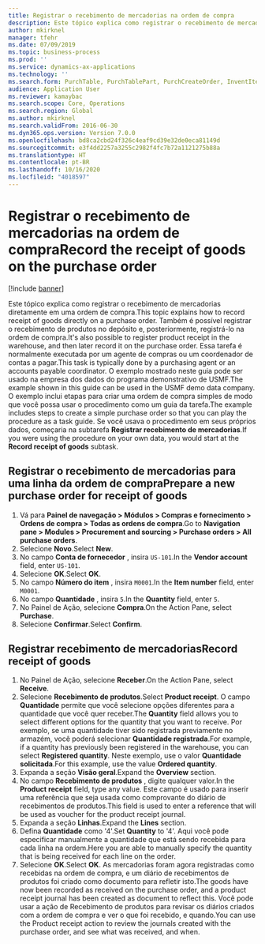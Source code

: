 ```yaml
---
title: Registrar o recebimento de mercadorias na ordem de compra
description: Este tópico explica como registrar o recebimento de mercadorias diretamente em uma ordem de compra.
author: mkirknel
manager: tfehr
ms.date: 07/09/2019
ms.topic: business-process
ms.prod: ''
ms.service: dynamics-ax-applications
ms.technology: ''
ms.search.form: PurchTable, PurchTablePart, PurchCreateOrder, InventItemIdLookupPurchase, PurchEditLines
audience: Application User
ms.reviewer: kamaybac
ms.search.scope: Core, Operations
ms.search.region: Global
ms.author: mkirknel
ms.search.validFrom: 2016-06-30
ms.dyn365.ops.version: Version 7.0.0
ms.openlocfilehash: bd8ca2cbd24f326c4eaf9cd39e32de0eca81149d
ms.sourcegitcommit: e3f4dd2257a3255c2982f4fc7b72a1121275b88a
ms.translationtype: HT
ms.contentlocale: pt-BR
ms.lasthandoff: 10/16/2020
ms.locfileid: "4018597"
---
```

# <a name="record-the-receipt-of-goods-on-the-purchase-order"></a><span data-ttu-id="738dc-103">Registrar o recebimento de mercadorias na ordem de compra</span><span class="sxs-lookup"><span data-stu-id="738dc-103">Record the receipt of goods on the purchase order</span></span>

[!include [banner](../../includes/banner.md)]

<span data-ttu-id="738dc-104">Este tópico explica como registrar o recebimento de mercadorias diretamente em uma ordem de compra.</span><span class="sxs-lookup"><span data-stu-id="738dc-104">This topic explains how to record receipt of goods directly on a purchase order.</span></span> <span data-ttu-id="738dc-105">Também é possível registrar o recebimento de produtos no depósito e, posteriormente, registrá-lo na ordem de compra.</span><span class="sxs-lookup"><span data-stu-id="738dc-105">It's also possible to register product receipt in the warehouse, and then later record it on the purchase order.</span></span> <span data-ttu-id="738dc-106">Essa tarefa é normalmente executada por um agente de compras ou um coordenador de contas a pagar.</span><span class="sxs-lookup"><span data-stu-id="738dc-106">This task is typically done by a purchasing agent or an accounts payable coordinator.</span></span> <span data-ttu-id="738dc-107">O exemplo mostrado neste guia pode ser usado na empresa dos dados do programa demonstrativo de USMF.</span><span class="sxs-lookup"><span data-stu-id="738dc-107">The example shown in this guide can be used in the USMF demo data company.</span></span> <span data-ttu-id="738dc-108">O exemplo inclui etapas para criar uma ordem de compra simples de modo que você possa usar o procedimento como um guia da tarefa.</span><span class="sxs-lookup"><span data-stu-id="738dc-108">The example includes steps to create a simple purchase order so that you can play the procedure as a task guide.</span></span> <span data-ttu-id="738dc-109">Se você usava o procedimento em seus próprios dados, começaria na subtarefa **Registrar recebimento de mercadorias**.</span><span class="sxs-lookup"><span data-stu-id="738dc-109">If you were using the procedure on your own data, you would start at the **Record receipt of goods** subtask.</span></span>


## <a name="prepare-a-new-purchase-order-for-receipt-of-goods"></a><span data-ttu-id="738dc-110">Registrar o recebimento de mercadorias para uma linha da ordem de compra</span><span class="sxs-lookup"><span data-stu-id="738dc-110">Prepare a new purchase order for receipt of goods</span></span>
1. <span data-ttu-id="738dc-111">Vá para **Painel de navegação > Módulos > Compras e fornecimento > Ordens de compra > Todas as ordens de compra**.</span><span class="sxs-lookup"><span data-stu-id="738dc-111">Go to **Navigation pane > Modules > Procurement and sourcing > Purchase orders > All purchase orders**.</span></span>
2. <span data-ttu-id="738dc-112">Selecione **Novo**.</span><span class="sxs-lookup"><span data-stu-id="738dc-112">Select **New**.</span></span>
3. <span data-ttu-id="738dc-113">No campo **Conta de fornecedor** , insira `US-101`.</span><span class="sxs-lookup"><span data-stu-id="738dc-113">In the **Vendor account** field, enter `US-101`.</span></span>
4. <span data-ttu-id="738dc-114">Selecione **OK**.</span><span class="sxs-lookup"><span data-stu-id="738dc-114">Select **OK**.</span></span>
5. <span data-ttu-id="738dc-115">No campo **Número do item** , insira `M0001`.</span><span class="sxs-lookup"><span data-stu-id="738dc-115">In the **Item number** field, enter `M0001`.</span></span>
6. <span data-ttu-id="738dc-116">No campo **Quantidade** , insira `5`.</span><span class="sxs-lookup"><span data-stu-id="738dc-116">In the **Quantity** field, enter `5`.</span></span>
7. <span data-ttu-id="738dc-117">No Painel de Ação, selecione **Compra**.</span><span class="sxs-lookup"><span data-stu-id="738dc-117">On the Action Pane, select **Purchase**.</span></span>
8. <span data-ttu-id="738dc-118">Selecione **Confirmar**.</span><span class="sxs-lookup"><span data-stu-id="738dc-118">Select **Confirm**.</span></span>

## <a name="record-receipt-of-goods"></a><span data-ttu-id="738dc-119">Registrar recebimento de mercadorias</span><span class="sxs-lookup"><span data-stu-id="738dc-119">Record receipt of goods</span></span>
1. <span data-ttu-id="738dc-120">No Painel de Ação, selecione **Receber**.</span><span class="sxs-lookup"><span data-stu-id="738dc-120">On the Action Pane, select **Receive**.</span></span>
2. <span data-ttu-id="738dc-121">Selecione **Recebimento de produtos**.</span><span class="sxs-lookup"><span data-stu-id="738dc-121">Select **Product receipt**.</span></span> <span data-ttu-id="738dc-122">O campo **Quantidade** permite que você selecione opções diferentes para a quantidade que você quer receber.</span><span class="sxs-lookup"><span data-stu-id="738dc-122">The **Quantity** field allows you to select different options for the quantity that you want to receive.</span></span> <span data-ttu-id="738dc-123">Por exemplo, se uma quantidade tiver sido registrada previamente no armazém, você poderá selecionar **Quantidade registrada**.</span><span class="sxs-lookup"><span data-stu-id="738dc-123">For example, if a quantity has previously been registered in the warehouse, you can select **Registered quantity**.</span></span> <span data-ttu-id="738dc-124">Neste exemplo, use o valor **Quantidade solicitada**.</span><span class="sxs-lookup"><span data-stu-id="738dc-124">For this example, use the value **Ordered quantity**.</span></span>
3. <span data-ttu-id="738dc-125">Expanda a seção **Visão geral**.</span><span class="sxs-lookup"><span data-stu-id="738dc-125">Expand the **Overview** section.</span></span>
4. <span data-ttu-id="738dc-126">No campo **Recebimento de produtos** , digite qualquer valor.</span><span class="sxs-lookup"><span data-stu-id="738dc-126">In the **Product receipt** field, type any value.</span></span> <span data-ttu-id="738dc-127">Este campo é usado para inserir uma referência que seja usada como comprovante do diário de recebimentos de produtos.</span><span class="sxs-lookup"><span data-stu-id="738dc-127">This field is used to enter a reference that will be used as voucher for the product receipt journal.</span></span>  
5. <span data-ttu-id="738dc-128">Expanda a seção **Linhas**.</span><span class="sxs-lookup"><span data-stu-id="738dc-128">Expand the **Lines** section.</span></span>
6. <span data-ttu-id="738dc-129">Defina **Quantidade** como '4'.</span><span class="sxs-lookup"><span data-stu-id="738dc-129">Set **Quantity** to '4'.</span></span> <span data-ttu-id="738dc-130">Aqui você pode especificar manualmente a quantidade que está sendo recebida para cada linha na ordem.</span><span class="sxs-lookup"><span data-stu-id="738dc-130">Here you are able to manually specify the quantity that is being received for each line on the order.</span></span>  
7. <span data-ttu-id="738dc-131">Selecione **OK**.</span><span class="sxs-lookup"><span data-stu-id="738dc-131">Select **OK**.</span></span> <span data-ttu-id="738dc-132">As mercadorias foram agora registradas como recebidas na ordem de compra, e um diário de recebimentos de produtos foi criado como documento para refletir isto.</span><span class="sxs-lookup"><span data-stu-id="738dc-132">The goods have now been recorded as received on the purchase order, and a product receipt journal has been created as document to reflect this.</span></span> <span data-ttu-id="738dc-133">Você pode usar a ação de Recebimento de produtos para revisar os diários criados com a ordem de compra e ver o que foi recebido, e quando.</span><span class="sxs-lookup"><span data-stu-id="738dc-133">You can use the Product receipt action to review the journals created with the purchase order, and see what was received, and when.</span></span>  

